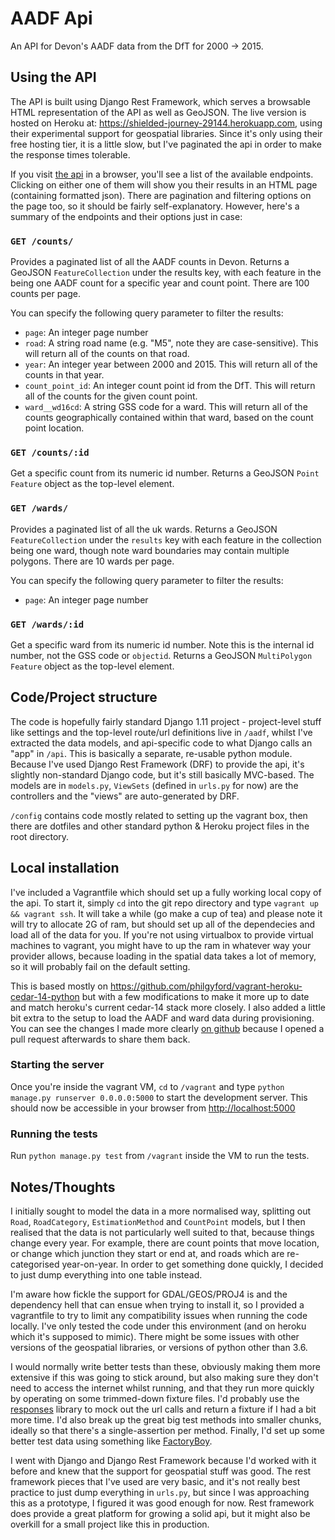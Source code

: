 # AADF Api

An API for Devon's AADF data from the DfT for 2000 -> 2015.

## Using the API
The API is built using Django Rest Framework, which serves a browsable HTML
representation of the API as well as GeoJSON. The live version is hosted on
Heroku at: https://shielded-journey-29144.herokuapp.com, using their
experimental support for geospatial libraries. Since it's only using their
free hosting tier, it is a little slow, but I've paginated the api in order to
make the response times tolerable.

If you visit [the api](https://shielded-journey-29144.herokuapp.com) in a
browser, you'll see a list of the available endpoints. Clicking on either one
of them will show you their results in an HTML page (containing formatted
json). There are pagination and filtering options on the page too, so it
should be fairly self-explanatory. However, here's a summary of the endpoints
and their options just in case:

### `GET /counts/`
Provides a paginated list of all the AADF counts in Devon. Returns a GeoJSON
`FeatureCollection` under the results key, with each feature in the being one
AADF count for a specific year and count point. There are 100 counts per page.

You can specify the following query parameter to filter the results:

- `page`: An integer page number
- `road`: A string road name (e.g. "M5", note they are case-sensitive). This
  will return all of the counts on that road.
- `year`: An integer year between 2000 and 2015. This will return all of the
  counts in that year.
- `count_point_id`: An integer count point id from the DfT. This will return all
  of the counts for the given count point.
- `ward__wd16cd`: A string GSS code for a ward. This will return all of the
  counts geographically contained within that ward, based on the count point
  location.

### `GET /counts/:id`
Get a specific count from its numeric id number. Returns a GeoJSON `Point`
`Feature` object as the top-level element.

### `GET /wards/`
Provides a paginated list of all the uk wards. Returns a GeoJSON
`FeatureCollection` under the `results` key with each feature in the
collection being one ward, though note ward boundaries may contain multiple
polygons. There are 10 wards per page.

You can specify the following query parameter to filter the results:

- `page`: An integer page number

### `GET /wards/:id`
Get a specific ward from its numeric id number. Note this is the internal id
number, not the GSS code or `objectid`. Returns a GeoJSON `MultiPolygon`
`Feature` object as the top-level element.

## Code/Project structure
The code is hopefully fairly standard Django 1.11 project - project-level
stuff like settings and the top-level route/url definitions live in `/aadf`,
whilst I've extracted the data models, and api-specific code to what Django
calls an "app" in `/api`. This is basically a separate, re-usable python
module. Because I've used Django Rest Framework (DRF) to provide the api, it's
slightly non-standard Django code, but it's still basically MVC-based. The
models are in `models.py`, `ViewSets` (defined in `urls.py` for now) are the
controllers and the "views" are auto-generated by DRF.

`/config` contains code mostly related to setting up the vagrant box, then
there are dotfiles and other standard python & Heroku project files in the root
directory.

## Local installation
I've included a Vagrantfile which should set up a fully working local copy of
the api. To start it, simply `cd` into the git repo directory and type
`vagrant up && vagrant ssh`. It will take a while (go make a cup of tea) and
please note it will try to allocate 2G of ram, but should set up all of the
dependecies and load all of the data for you. If you're not using virtualbox
to provide virtual machines to vagrant, you might have to up the ram in
whatever way your provider allows, because loading in the spatial data takes
a lot of memory, so it will probably fail on the default setting.

This is based mostly on https://github.com/philgyford/vagrant-heroku-cedar-14-python
but with a few modifications to make it more up to date and match heroku's
current cedar-14 stack more closely. I also added a little bit extra to the
setup to load the AADF and ward data during provisioning. You can see the
changes I made more clearly
[on github](https://github.com/philgyford/vagrant-heroku-cedar-14-python/pull/6)
because I opened a pull request afterwards to share them back.

### Starting the server
Once you're inside the vagrant VM, `cd` to `/vagrant` and type
`python manage.py runserver 0.0.0.0:5000` to start the development server.
This should now be accessible in your browser from [http://localhost:5000](http://localhost:5000)

### Running the tests
Run `python manage.py test` from `/vagrant` inside the VM to run the tests.

## Notes/Thoughts
I initially sought to model the data in a more normalised way, splitting out
`Road`, `RoadCategory`, `EstimationMethod` and `CountPoint` models, but I then
realised that the data is not particularly well suited to that, because things
change every year. For example, there are count points that move location, or
change which junction they start or end at, and roads which are re-categorised
year-on-year. In order to get something done quickly, I decided to just dump
everything into one table instead.

I'm aware how fickle the support for GDAL/GEOS/PROJ4 is and the dependency
hell that can ensue when trying to install it, so I provided a vagrantfile to
try to limit any compatibility issues when running the code locally. I've
only tested the code under this environment (and on heroku which it's supposed
to mimic). There might be some issues with other versions of the geospatial
libraries, or versions of python other than 3.6.

I would normally write better tests than these, obviously making them more
extensive if this was going to stick around, but also making sure they don't
need to access the internet whilst running, and that they run more quickly by
operating on some trimmed-down fixture files. I'd probably use the
[responses](https://github.com/getsentry/responses) library to mock out the
url calls and return a fixture if I had a bit more time. I'd also break up the
great big test methods into smaller chunks, ideally so that there's a
single-assertion per method. Finally, I'd set up some better test data using
something like [FactoryBoy](https://github.com/FactoryBoy/factory_boy).

I went with Django and Django Rest Framework because I'd worked with it before
and knew that the support for geospatial stuff was good. The rest framework
pieces that I've used are very basic, and it's not really best practice to
just dump everything in `urls.py`, but since I was approaching this as a
prototype, I figured it was good enough for now. Rest framework does provide
a great platform for growing a solid api, but it might also be overkill for a
small project like this in production.
